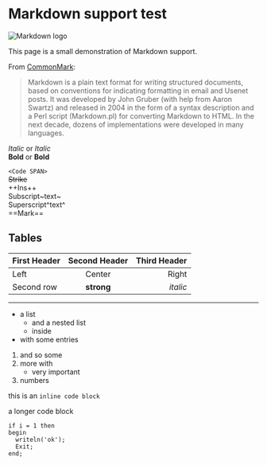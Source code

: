 Markdown support test
=====================

![Markdown logo](/pics/markdownlogo.png)

This page is a small demonstration of Markdown support.  
  
From [CommonMark]:
>Markdown is a plain text format for writing structured documents,
>based on conventions for indicating formatting in email and Usenet posts.
>It was developed by John Gruber (with help from Aaron Swartz)
>and released in 2004 in the form of a syntax description and a
>Perl script (Markdown.pl) for converting Markdown to HTML.
>In the next decade, dozens of implementations were developed in many languages. 

[CommonMark]:http://spec.commonmark.org/0.28/

*Italic* or _Italic_  
**Bold** or __Bold__  

`<Code SPAN>`  
~~Strike~~  
++Ins++  
Subscript~text~  
Superscript^text^  
==Mark==  

Tables
------
| First Header | Second Header | Third Header |
| :----------- | :-----------: | -----------: |
| Left         |    Center     |        Right |
| Second row   |  **strong**   |     *italic* |

---

- a list
    * and a nested list
    * inside
- with some entries

1. and so some 
2. more with
    - very important
3. numbers

this is an `inline code block`  

a longer code block  
```
if i = 1 then
begin
  writeln('ok');
  Exit;
end;
```
